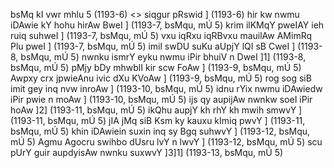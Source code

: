 bsMq kI vwr mhlu 5 (1193-6)
<> siqgur pRswid ] (1193-6)
hir kw nwmu iDAwie kY hohu hirAw BweI ] (1193-7, bsMqu, mÚ 5)
krim ilKMqY pweIAY ieh ruiq suhweI ] (1193-7, bsMqu, mÚ 5)
vxu iqRxu iqRBvxu mauilAw AMimRq Plu pweI ] (1193-7, bsMqu, mÚ 5)
imil swDU suKu aUpjY lQI sB CweI ] (1193-8, bsMqu, mÚ 5)
nwnku ismrY eyku nwmu iPir bhuiV n DweI ]1] (1193-8, bsMqu, mÚ 5)
pMjy bDy mhwblI kir scw FoAw ] (1193-9, bsMqu, mÚ 5)
Awpxy crx jpwieAnu ivic dXu KVoAw ] (1193-9, bsMqu, mÚ 5)
rog sog siB imit gey inq nvw inroAw ] (1193-10, bsMqu, mÚ 5)
idnu rYix nwmu iDAwiedw iPir pwie n moAw ] (1193-10, bsMqu, mÚ 5)
ijs qy aupijAw nwnkw soeI iPir hoAw ]2] (1193-11, bsMqu, mÚ 5)
ikQhu aupjY kh rhY kh mwih smwvY ] (1193-11, bsMqu, mÚ 5)
jIA jMq siB Ksm ky kauxu kImiq pwvY ] (1193-11, bsMqu, mÚ 5)
khin iDAwiein suxin inq sy Bgq suhwvY ] (1193-12, bsMqu, mÚ 5)
Agmu Agocru swihbo dUsru lvY n lwvY ] (1193-12, bsMqu, mÚ 5)
scu pUrY guir aupdyisAw nwnku suxwvY ]3]1] (1193-13, bsMqu, mÚ 5)
